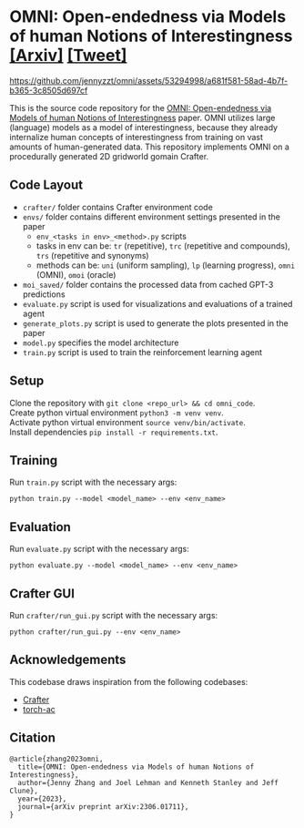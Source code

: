 # OMNI: Open-endedness via Models of human Notions of Interestingness  [[Arxiv]](https://arxiv.org/abs/2306.01711) [[Tweet]](https://twitter.com/jeffclune/status/1666082258888056834)

https://github.com/jennyzzt/omni/assets/53294998/a681f581-58ad-4b7f-b365-3c8505d697cf

This is the source code repository for the [OMNI: Open-endedness via Models of human Notions of Interestingness](https://arxiv.org/abs/2306.01711) paper. OMNI utilizes large (language) models as a model of interestingness, because they already internalize human concepts of interestingness from training on vast amounts of human-generated data. This repository implements OMNI on a procedurally generated 2D gridworld gomain Crafter.

## Code Layout
- `crafter/` folder contains Crafter environment code
- `envs/` folder contains different environment settings presented in the paper
    - `env_<tasks in env>_<method>.py` scripts
    - tasks in env can be: `tr` (repetitive), `trc` (repetitive and compounds), `trs` (repetitive and synonyms)
    - methods can be: `uni` (uniform sampling), `lp` (learning progress), `omni` (OMNI), `omoi` (oracle)
- `moi_saved/` folder contains the processed data from cached GPT-3 predictions
- `evaluate.py` script is used for visualizations and evaluations of a trained agent
- `generate_plots.py` script is used to generate the plots presented in the paper
- `model.py` specifies the model architecture
- `train.py` script is used to train the reinforcement learning agent

## Setup
Clone the repository with `git clone <repo_url> && cd omni_code`.\
Create python virtual environment `python3 -m venv venv`.\
Activate python virtual environment `source venv/bin/activate`.\
Install dependencies `pip install -r requirements.txt`.

## Training
Run `train.py` script with the necessary args:
```
python train.py --model <model_name> --env <env_name>
```

## Evaluation
Run `evaluate.py` script with the necessary args:
```
python evaluate.py --model <model_name> --env <env_name>
```

## Crafter GUI
Run `crafter/run_gui.py` script with the necessary args:
```
python crafter/run_gui.py --env <env_name>
```

## Acknowledgements
This codebase draws inspiration from the following codebases:
- [Crafter](https://github.com/danijar/crafter)
- [torch-ac](https://github.com/lcswillems/torch-ac)

## Citation
```
@article{zhang2023omni,
  title={OMNI: Open-endedness via Models of human Notions of Interestingness},
  author={Jenny Zhang and Joel Lehman and Kenneth Stanley and Jeff Clune},
  year={2023},
  journal={arXiv preprint arXiv:2306.01711},
}
```
